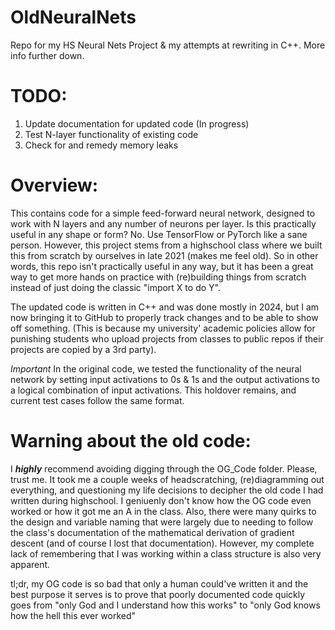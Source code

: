 # OldNeuralNets
Repo for my HS Neural Nets Project &amp; my attempts at rewriting in C++. More info further down.

# TODO:
1. Update documentation for updated code (In progress)
2. Test N-layer functionality of existing code
3. Check for and remedy memory leaks

# Overview:
This contains code for a simple feed-forward neural network, designed to work with N layers and any number of neurons per layer. Is this practically useful in any shape or form? No. Use TensorFlow or PyTorch like a sane person. However, this project stems from a highschool class where we built this from scratch by ourselves in late 2021 (makes me feel old). So in other words, this repo isn't practically useful in any way, but it has been a great way to get more hands on practice with (re)building things from scratch instead of just doing the classic "import X to do Y".

The updated code is written in C++ and was done mostly in 2024, but I am now bringing it to GitHub to properly track changes and to be able to show off something. (This is because my university' academic policies allow for punishing students who upload projects from classes to public repos if their projects are copied by a 3rd party).

*Important*
In the original code, we tested the functionality of the neural network by setting input activations to 0s & 1s and the output activations to a logical combination of input activations. This holdover remains, and current test cases follow the same format.

# Warning about the old code:
I ***highly*** recommend avoiding digging through the OG_Code folder. Please, trust me. It took me a couple weeks of headscratching, (re)diagramming out everything, and questioning my life decisions to decipher the old code I had written during highschool. I geniuenly don't know how the OG code even worked or how it got me an A in the class. Also, there were many quirks to the design and variable naming that were largely due to needing to follow the class's documentation of the mathematical derivation of gradient descent (and of course I lost that documentation). However, my complete lack of remembering that I was working within a class structure is also very apparent. 

tl;dr, my OG code is so bad that only a human could've written it and the best purpose it serves is to prove that poorly documented code quickly goes from "only God and I understand how this works" to "only God knows how the hell this ever worked"
